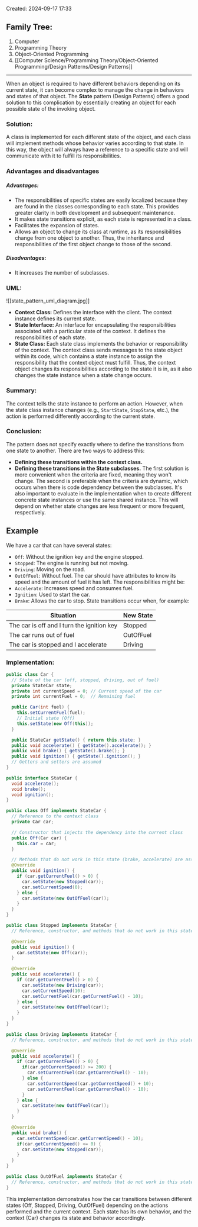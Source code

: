 Created: 2024-09-17 17:33
## Family Tree:
1. Computer
2. Programming Theory
3. Object-Oriented Programming
4. [[Computer Science/Programming Theory/Object-Oriented Programming/Design Patterns/Design Patterns]]
-- -
When an object is required to have different behaviors depending on its current state, it can become complex to manage the change in behaviors and states of that object. The **State** pattern (Design Patterns) offers a good solution to this complication by essentially creating an object for each possible state of the invoking object.
### Solution:
A class is implemented for each different state of the object, and each class will implement methods whose behavior varies according to that state. In this way, the object will always have a reference to a specific state and will communicate with it to fulfill its responsibilities.
### Advantages and disadvantages
##### Advantages:
- The responsibilities of specific states are easily localized because they are found in the classes corresponding to each state. This provides greater clarity in both development and subsequent maintenance.
- It makes state transitions explicit, as each state is represented in a class.
- Facilitates the expansion of states.
- Allows an object to change its class at runtime, as its responsibilities change from one object to another. Thus, the inheritance and responsibilities of the first object change to those of the second.
##### Disadvantages:
- It increases the number of subclasses.
### UML:
![[state_pattern_uml_diagram.jpg]]
- **Context Class:** Defines the interface with the client. The context instance defines its current state.
- **State Interface:** An interface for encapsulating the responsibilities associated with a particular state of the context. It defines the responsibilities of each state.
- **State Class:** Each state class implements the behavior or responsibility of the context. The context class sends messages to the state object within its code, which contains a state instance to assign the responsibility that the context object must fulfill. Thus, the context object changes its responsibilities according to the state it is in, as it also changes the state instance when a state change occurs.
### Summary:
The context tells the state instance to perform an action. However, when the state class instance changes (e.g., `StartState`, `StopState`, etc.), the action is performed differently according to the current state.
### Conclusion:
The pattern does not specify exactly where to define the transitions from one state to another. There are two ways to address this:
- **Defining these transitions within the context class.**
- **Defining these transitions in the State subclasses.**
The first solution is more convenient when the criteria are fixed, meaning they won't change. The second is preferable when the criteria are dynamic, which occurs when there is code dependency between the subclasses.
It's also important to evaluate in the implementation when to create different concrete state instances or use the same shared instance. This will depend on whether state changes are less frequent or more frequent, respectively.
## Example
We have a car that can have several states:
- `Off`: Without the ignition key and the engine stopped.
- `Stopped`: The engine is running but not moving.
- `Driving`: Moving on the road.
- `OutOfFuel`: Without fuel.
The car should have attributes to know its speed and the amount of fuel it has left.
The responsibilities might be:
- `Accelerate`: Increases speed and consumes fuel.
- `Ignition`: Used to start the car.
- `Brake`: Allows the car to stop.
State transitions occur when, for example:

| Situation                                  | New State |
| ------------------------------------------ | --------- |
| The car is off and I turn the ignition key | Stopped   |
| The car runs out of fuel                   | OutOfFuel |
| The car is stopped and I accelerate        | Driving   |
### Implementation:
```java
public class Car {
  // State of the car (off, stopped, driving, out of fuel)
  private StateCar state;
  private int currentSpeed = 0; // Current speed of the car
  private int currentFuel = 0;  // Remaining fuel

  public Car(int fuel) {
    this.setCurrentFuel(fuel);
    // Initial state (Off)
    this.setState(new Off(this));
  }

  public StateCar getState() { return this.state; }
  public void accelerate() { getState().accelerate(); }
  public void brake() { getState().brake(); }
  public void ignition() { getState().ignition(); }
  // Getters and setters are assumed
}

public interface StateCar {
  void accelerate();
  void brake();
  void ignition();
}

public class Off implements StateCar {
  // Reference to the context class
  private Car car;

  // Constructor that injects the dependency into the current class
  public Off(Car car) {
    this.car = car;
  }

  // Methods that do not work in this state (brake, accelerate) are assumed
  @Override
  public void ignition() {
    if (car.getCurrentFuel() > 0) {
      car.setState(new Stopped(car));
      car.setCurrentSpeed(0);
    } else {
      car.setState(new OutOfFuel(car));
    }
  }
}

public class Stopped implements StateCar {
  // Reference, constructor, and methods that do not work in this state (brake) are assumed

  @Override
  public void ignition() {
    car.setState(new Off(car));
  }

  @Override
  public void accelerate() {
    if (car.getCurrentFuel() > 0) {
      car.setState(new Driving(car));
      car.setCurrentSpeed(10);
      car.setCurrentFuel(car.getCurrentFuel() - 10);
    } else {
      car.setState(new OutOfFuel(car));
    }
  }
}

public class Driving implements StateCar {
  // Reference, constructor, and methods that do not work in this state (ignition) are assumed

  @Override
  public void accelerate() {
    if (car.getCurrentFuel() > 0) {
      if(car.getCurrentSpeed() >= 200) {
        car.setCurrentFuel(car.getCurrentFuel() - 10);
      } else {
        car.setCurrentSpeed(car.getCurrentSpeed() + 10);
        car.setCurrentFuel(car.getCurrentFuel() - 10);
      }
    } else {
      car.setState(new OutOfFuel(car));
    }
  }

  @Override
  public void brake() {
    car.setCurrentSpeed(car.getCurrentSpeed() - 10);
    if(car.getCurrentSpeed() <= 0) {
      car.setState(new Stopped(car));
    }
  }
}

public class OutOfFuel implements StateCar {
  // Reference, constructor, and methods that do not work in this state (ignition, brake, accelerate) are assumed
}
```
This implementation demonstrates how the car transitions between different states (Off, Stopped, Driving, OutOfFuel) depending on the actions performed and the current context. Each state has its own behavior, and the context (Car) changes its state and behavior accordingly.
